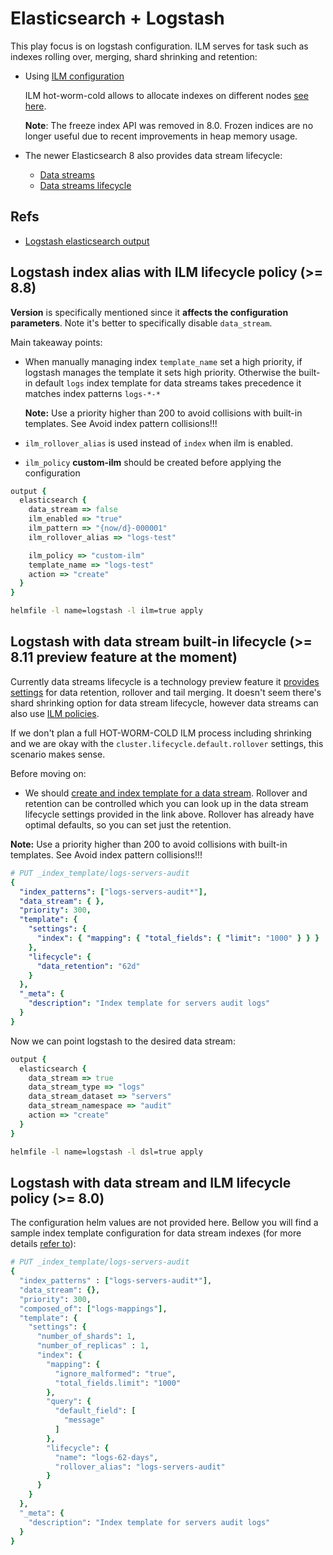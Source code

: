 # Elasticsearch + Logstash

This play focus is on logstash configuration. ILM serves for task such as indexes rolling over, merging, shard shrinking and retention:

  * Using [ILM configuration](https://www.elastic.co/guide/en/elasticsearch/reference/current/index-lifecycle-management.html)

    ILM hot-worm-cold allows to allocate indexes on different nodes [see here](https://www.elastic.co/blog/implementing-hot-warm-cold-in-elasticsearch-with-index-lifecycle-management).

    **Note**: The freeze index API was removed in 8.0. Frozen indices are no longer useful due to recent improvements in heap memory usage.

  * The newer Elasticsearch 8 also provides data stream lifecycle:

    - [Data streams](https://www.elastic.co/guide/en/elasticsearch/reference/current/data-streams.html)
    - [Data streams lifecycle](https://www.elastic.co/guide/en/elasticsearch/reference/current/data-stream-lifecycle.html)

## Refs

* [Logstash elasticsearch output](https://www.elastic.co/guide/en/logstash/current/plugins-outputs-elasticsearch.html)

## Logstash index alias with ILM lifecycle policy (>= 8.8)

**Version** is specifically mentioned since it **affects the configuration parameters**.
Note it's better to specifically disable `data_stream`.

Main takeaway points:
* When manually managing index `template_name` set a high priority, if logstash manages the template it sets high priority.
  Otherwise the built-in default `logs` index template for data streams takes precedence it matches index patterns `logs-*-*`

  **Note:** Use a priority higher than 200 to avoid collisions with built-in templates. See Avoid index pattern collisions!!!
* `ilm_rollover_alias` is used instead of `index` when ilm is enabled.
* `ilm_policy` **custom-ilm** should be created before applying the configuration

```ruby
output {
  elasticsearch {
    data_stream => false
    ilm_enabled => "true"
    ilm_pattern => "{now/d}-000001"
    ilm_rollover_alias => "logs-test"

    ilm_policy => "custom-ilm"
    template_name => "logs-test"
    action => "create"
  }
}
```

```bash
helmfile -l name=logstash -l ilm=true apply
```

## Logstash with data stream built-in lifecycle (>= 8.11 preview feature at the moment)

Currently data streams lifecycle is a technology preview feature it [provides settings](https://www.elastic.co/guide/en/elasticsearch/reference/current/data-stream-lifecycle-settings.html) for data retention, rollover and tail merging. It doesn't seem there's shard shrinking option for data stream lifecycle, however data streams can also use [ILM policies](https://www.elastic.co/guide/en/elasticsearch/reference/current/set-up-a-data-stream.html#create-index-lifecycle-policy).

If we don't plan a full HOT-WORM-COLD ILM process including shrinking and we are okay with the `cluster.lifecycle.default.rollover` settings, this scenario makes sense.

Before moving on:
  * We should [create and index template for a data stream](https://www.elastic.co/guide/en/elasticsearch/reference/current/tutorial-manage-new-data-stream.html#create-index-template-with-lifecycle). Rollover and retention can be controlled which you can look up in the data stream lifecycle settings provided in the link above. Rollover has already have optimal defaults, so you can set just the retention.

**Note:** Use a priority higher than 200 to avoid collisions with built-in templates. See Avoid index pattern collisions!!!

```yaml
# PUT _index_template/logs-servers-audit
{
  "index_patterns": ["logs-servers-audit*"],
  "data_stream": { },
  "priority": 300,
  "template": {
    "settings": {
      "index": { "mapping": { "total_fields": { "limit": "1000" } } }
    },
    "lifecycle": {
      "data_retention": "62d"
    }
  },
  "_meta": {
    "description": "Index template for servers audit logs"
  }
}
```

Now we can point logstash to the desired data stream:

```ruby
output {
  elasticsearch {
    data_stream => true
    data_stream_type => "logs"
    data_stream_dataset => "servers"
    data_stream_namespace => "audit"
    action => "create"
  }
}
```

```bash
helmfile -l name=logstash -l dsl=true apply
```

## Logstash with data stream and ILM lifecycle policy (>= 8.0)

The configuration helm values are not provided here. Bellow you will find a sample index template configuration for data stream indexes (for more details [refer to](https://www.elastic.co/guide/en/elasticsearch/reference/8.10/set-up-a-data-stream.html)):

```ruby
# PUT _index_template/logs-servers-audit
{
  "index_patterns" : ["logs-servers-audit*"],
  "data_stream": {},
  "priority": 300,
  "composed_of": ["logs-mappings"],
  "template": {
    "settings": {
      "number_of_shards": 1,
      "number_of_replicas" : 1,
      "index": {
        "mapping": {
          "ignore_malformed": "true",
          "total_fields.limit": "1000"
        },
        "query": {
          "default_field": [
            "message"
          ]
        },
        "lifecycle": {
          "name": "logs-62-days",
          "rollover_alias": "logs-servers-audit"
        }
      }
    }
  },
  "_meta": {
    "description": "Index template for servers audit logs"
  }
}
```
